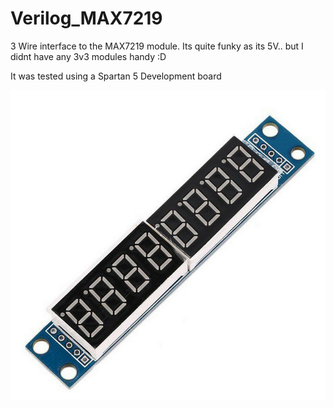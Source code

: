 # Verilog_MAX7219

3 Wire interface to the MAX7219 module. Its quite funky as its 5V.. but I didnt have any 3v3 modules handy :D<br>

It was tested using a Spartan 5 Development board


![Module](https://github.com/RichardPar/Verilog_MAX7219/blob/main/max7219Module.png?raw=true)
